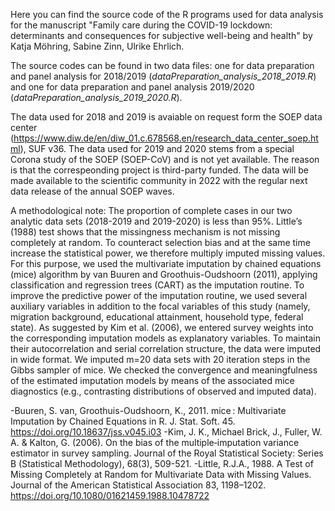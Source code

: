 Here you can find the source code of the R programs used for data analysis for the manuscript 
"Family care during the COVID-19 lockdown: determinants and consequences for subjective well-being and health" 
by Katja Möhring, Sabine Zinn, Ulrike Ehrlich.

The source codes can be found in two data files: 
one for data preparation and panel analysis for 2018/2019 (*dataPreparation_analysis_2018_2019.R*) and one for data preparation and panel analysis 2019/2020 (*dataPreparation_analysis_2019_2020.R*).

The data used for 2018 and 2019 is avaiable on request form the SOEP data center (https://www.diw.de/en/diw_01.c.678568.en/research_data_center_soep.html), SUF v36. 
The data used for 2019 and 2020 stems from a special Corona study of the SOEP (SOEP-CoV) and is not yet available. The reason is that the correspeonding project is third-party funded. 
The data will be made available to the scientific community in 2022 with the regular next data release of the annual SOEP waves.

A methodological note:
The proportion of complete cases in our two analytic data sets (2018-2019 and 2019-2020) is less than 95%. Little’s (1988) test shows that the missingness mechanism is not missing completely at random. To counteract selection bias and at the same time increase the statistical power, we therefore multiply imputed missing values. For this purpose, we used the multivariate imputation by chained equations (mice) algorithm by van Buuren and Groothuis-Oudshoorn (2011), applying classification and regression trees (CART) as the imputation routine. To improve the predictive power of the imputation routine, we used several auxiliary variables in addition to the focal variables of this study (namely, migration background, educational attainment, household type, federal state). As suggested by Kim et al. (2006), we entered survey weights into the corresponding imputation models as explanatory variables. To maintain their autocorrelation and serial correlation structure, the data were imputed in wide format. We imputed m=20 data sets with 20 iteration steps in the Gibbs sampler of mice. We checked the convergence and meaningfulness of the estimated imputation models by means of the associated mice diagnostics (e.g., contrasting distributions of observed and imputed data).

-Buuren, S. van, Groothuis-Oudshoorn, K., 2011. mice : Multivariate Imputation by Chained Equations in R. J. Stat. Soft. 45. https://doi.org/10.18637/jss.v045.i03
-Kim, J. K., Michael Brick, J., Fuller, W. A. & Kalton, G. (2006). On the bias of the multiple‑imputation variance estimator in survey sampling. Journal of the Royal Statistical Society: Series B (Statistical Methodology), 68(3), 509-521. 
-Little, R.J.A., 1988. A Test of Missing Completely at Random for Multivariate Data with Missing Values. Journal of the American Statistical Association 83, 1198–1202. https://doi.org/10.1080/01621459.1988.10478722
